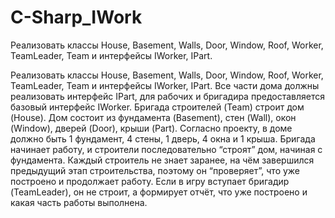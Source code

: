 # C-Sharp_IWork
Реализовать классы House, Basement, Walls, Door, Window, Roof, Worker, TeamLeader, Team и интерфейсы IWorker, IPart.


Реализовать классы House, Basement, Walls, Door, Window, Roof, Worker, TeamLeader, Team и интерфейсы IWorker, IPart.
Все части дома должны реализовать интерфейс IPart, для рабочих и бригадира предоставляется базовый интерфейс IWorker.
Бригада строителей (Team) строит дом (House). Дом состоит из фундамента (Basement), стен (Wall), окон (Window), дверей (Door), крыши (Part).
Согласно проекту, в доме должно быть 1 фундамент, 4 стены, 1 дверь, 4 окна и 1 крыша.
Бригада начинает работу, и строители последовательно “строят” дом, начиная с фундамента. Каждый строитель не знает заранее, 
на чём завершился предыдущий этап строительства, поэтому он “проверяет”, что уже построено и продолжает работу. Если в игру 
вступает бригадир (TeamLeader), он не строит, а формирует отчёт, что уже построено и какая часть работы выполнена.
